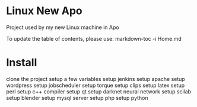 # Linux New Apo
Project used by my new Linux machine in Apo

To update the table of contents, please use: markdown-toc -i Home.md

# Install

clone the project
setup a few variables
setup jenkins
setup apache
setup wordpress
setup jobscheduler
setup torque
setup clips
setup latex
setup perl
setup c++ compiler
setup qt
setup darknet neural network
setup scilab
setup blender
setup mysql server
setup php
setup python
